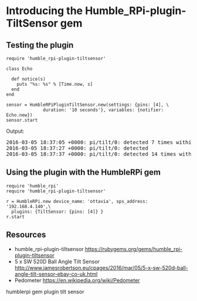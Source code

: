 # Introducing the Humble_RPi-plugin-TiltSensor gem

## Testing the plugin

    require 'humble_rpi-plugin-tiltsensor'

    class Echo

      def notice(s)
        puts "%s: %s" % [Time.now, s]
      end
    end

    sensor = HumbleRPiPluginTiltSensor.new(settings: {pins: [4], \
                  duration: '10 seconds'}, variables: {notifier: Echo.new})
    sensor.start

Output:

<pre>
2016-03-05 18:37:05 +0000: pi/tilt/0: detected 7 times within the past 10 seconds
2016-03-05 18:37:27 +0000: pi/tilt/0: detected
2016-03-05 18:37:37 +0000: pi/tilt/0: detected 14 times within the past 10 seconds
</pre>

## Using the plugin with the HumbleRPi gem


    require 'humble_rpi'
    require 'humble_rpi-plugin-tiltsensor'

    r = HumbleRPi.new device_name: 'ottavia', sps_address: '192.168.4.140',\
      plugins: {TiltSensor: {pins: [4]} }
    r.start

## Resources

* humble_rpi-plugin-tiltsensor https://rubygems.org/gems/humble_rpi-plugin-tiltsensor
* 5 x SW 520D Ball Angle Tilt Sensor http://www.jamesrobertson.eu/cpages/2016/mar/05/5-x-sw-520d-ball-angle-tilt-sensor-ebay-co-uk.html
* Pedometer https://en.wikipedia.org/wiki/Pedometer

humblerpi gem plugin tilt sensor
